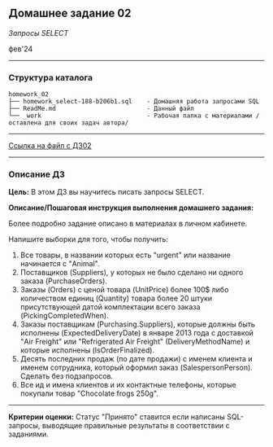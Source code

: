 ## Домашнее задание 02
*Запросы SELECT*

фев'24
<hr>

### Структура каталога

```
homework_02
├── homework_select-188-b206b1.sql    - Домашняя работа запросами SQL
├── ReadMe.md                         - Данный файл
└── _work                             - Рабочая папка с материалами /оставлена для своих задач автора/

```

<hr>

[Ссылка на файл с ДЗ02](homework_select-188-b206b1.sql)

<hr>

### Описание ДЗ

**Цель:**
В этом ДЗ вы научитесь писать запросы SELECT.

**Описание/Пошаговая инструкция выполнения домашнего задания:**

Более подробно задание описано в материалах в личном кабинете.

Напишите выборки для того, чтобы получить:

1. Все товары, в названии которых есть "urgent" или название начинается с "Animal".
2. Поставщиков (Suppliers), у которых не было сделано ни одного заказа (PurchaseOrders).
3. Заказы (Orders) с ценой товара (UnitPrice) более 100$ либо количеством единиц (Quantity) товара более 20 штуки присутствующей датой комплектации всего заказа (PickingCompletedWhen).
4. Заказы поставщикам (Purchasing.Suppliers), которые должны быть исполнены (ExpectedDeliveryDate) в январе 2013 года с доставкой "Air Freight" или "Refrigerated Air Freight" (DeliveryMethodName) и которые исполнены (IsOrderFinalized).
5. Десять последних продаж (по дате продажи) с именем клиента и именем сотрудника, который оформил заказ (SalespersonPerson). Сделать без подзапросов.
6. Все ид и имена клиентов и их контактные телефоны, которые покупали товар "Chocolate frogs 250g".

<hr>

**Критерии оценки:** Статус "Принято" ставится если написаны SQL-запросы, выводящие правильные результаты в соответствии с заданиями.